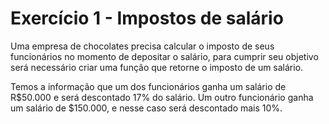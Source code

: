 # Exercício 1 - Impostos de salário

Uma empresa de chocolates precisa calcular o imposto de seus funcionários no
momento de depositar o salário, para cumprir seu objetivo será necessário
criar uma função que retorne o imposto de um salário.

Temos a informação que um dos funcionários ganha um salário de R$50.000 e será
descontado 17% do salário. Um outro funcionário ganha um salário de $150.000,
e nesse caso será descontado mais 10%.